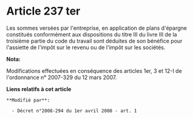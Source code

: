 # Article 237 ter

Les sommes versées par l'entreprise, en application de plans d'épargne constitués conformément aux dispositions du titre III
du livre III de la troisième partie du code du travail sont déduites de son bénéfice pour l'assiette de l'impôt sur le revenu
ou de l'impôt sur les sociétés.

**Nota:**

Modifications effectuées en conséquence des articles 1er, 3 et 12-I de l'ordonnance n° 2007-329 du 12 mars 2007.

**Liens relatifs à cet article**

	**Modifié par**:

	  - Décret n°2008-294 du 1er avril 2008 - art. 1
